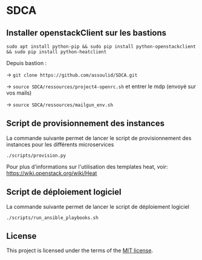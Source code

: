 # SDCA
## Installer openstackClient sur les bastions
```
sudo apt install python-pip && sudo pip install python-openstackclient && sudo pip install python-heatclient
```

Depuis bastion :

 -> `git clone https://github.com/assoulid/SDCA.git`

 -> `source SDCA/ressources/project4-openrc.sh` et entrer le mdp (envoyé sur vos mails)

 -> `source SDCA/ressources/mailgun_env.sh`


## Script de provisionnement des instances

La commande suivante permet de lancer le script de provisionnement des instances pour les différents microservices
```
./scripts/provision.py
```

Pour plus d'informations sur l'utilisation des templates heat, voir: https://wiki.openstack.org/wiki/Heat


## Script de déploiement logiciel
La commande suivante permet de lancer le script de déploiement logiciel
```
./scripts/run_ansible_playbooks.sh
```
## License

This project is licensed under the terms of the
[MIT license](http://opensource.org/licenses/MIT).
